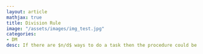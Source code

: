 ```yaml
---
layout: article
mathjax: true
title: Division Rule
image: "/assets/images/img_test.jpg"
categories:
- DM
desc: If there are $n/d$ ways to do a task then the procedure could be done in $n$ ways where each way $w$ exactly $d$ of $n$ ways correspond to $w$.

































































































































































































































































































































































 
imagealt: 
---
```


If there are $n/d$ ways to do a task then the procedure could be done in $n$ ways where each way $w$ exactly $d$ of $n$ ways correspond to $w$.


































































































































































































































































































































































If a finite [Sets]({% post_url 2020-07-03-sets %}) $A$ is [Set Union]({% post_url 2020-05-19-set-union %}) of $n$ pairwise disjoint sets and each set has $d$ elements then $n = |A|/d$
































































































































































































































































































































































